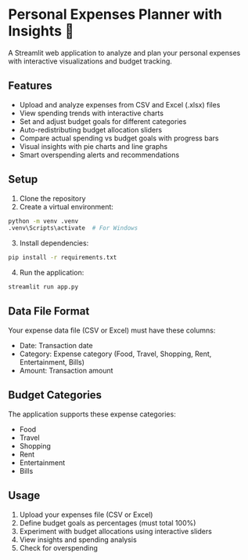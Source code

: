 # Personal Expenses Planner with Insights 💸

A Streamlit web application to analyze and plan your personal expenses with interactive visualizations and budget tracking.

## Features

- Upload and analyze expenses from CSV and Excel (.xlsx) files 
- View spending trends with interactive charts
- Set and adjust budget goals for different categories
- Auto-redistributing budget allocation sliders
- Compare actual spending vs budget goals with progress bars
- Visual insights with pie charts and line graphs
- Smart overspending alerts and recommendations

## Setup

1. Clone the repository
2. Create a virtual environment:
```sh
python -m venv .venv
.venv\Scripts\activate  # For Windows
```

3. Install dependencies:
```sh
pip install -r requirements.txt
```

4. Run the application:
```sh
streamlit run app.py
```

## Data File Format
Your expense data file (CSV or Excel) must have these columns:
- Date: Transaction date
- Category: Expense category (Food, Travel, Shopping, Rent, Entertainment, Bills)
- Amount: Transaction amount

## Budget Categories
The application supports these expense categories:
- Food
- Travel 
- Shopping
- Rent
- Entertainment
- Bills

## Usage
1. Upload your expenses file (CSV or Excel)
2. Define budget goals as percentages (must total 100%)
3. Experiment with budget allocations using interactive sliders
4. View insights and spending analysis
5. Check for overspending